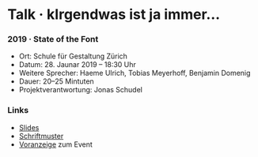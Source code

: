 # Talk · kIrgendwas ist ja immer…

### 2019 · State of the Font


* Ort: Schule für Gestaltung Zürich
* Datum: 28. Jaunar 2019 – 18:30 Uhr
* Weitere Sprecher: Haeme Ulrich, Tobias Meyerhoff, Benjamin Domenig
* Dauer: 20–25 Mintuten 
* Projektverantwortung: Jonas Schudel



### Links
* [Slides](https://signalwerk.github.io/talk.fonts2019/#1)
* [Schriftmuster](https://logrinto.github.io/IAD2017.schriftmuster/)
* [Voranzeige](https://web.archive.org/web/20190301105325/https://sfgz.ch/schule/agenda/2019/meine-fonts-die-habe-ich-alle-gekauft) zum Event
